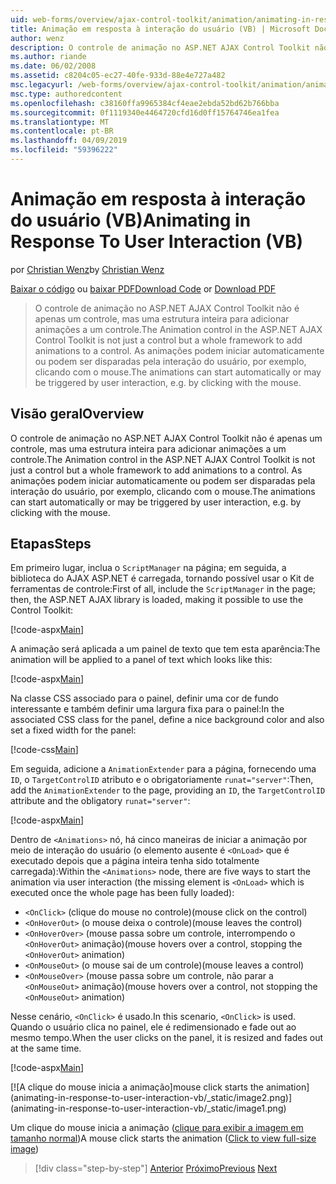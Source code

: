 ```yaml
---
uid: web-forms/overview/ajax-control-toolkit/animation/animating-in-response-to-user-interaction-vb
title: Animação em resposta à interação do usuário (VB) | Microsoft Docs
author: wenz
description: O controle de animação no ASP.NET AJAX Control Toolkit não é apenas um controle, mas uma estrutura inteira para adicionar animações a um controle. As animações podem estrelas...
ms.author: riande
ms.date: 06/02/2008
ms.assetid: c8204c05-ec27-40fe-933d-88e4e727a482
msc.legacyurl: /web-forms/overview/ajax-control-toolkit/animation/animating-in-response-to-user-interaction-vb
msc.type: authoredcontent
ms.openlocfilehash: c38160ffa9965384cf4eae2ebda52bd62b766bba
ms.sourcegitcommit: 0f1119340e4464720cfd16d0ff15764746ea1fea
ms.translationtype: MT
ms.contentlocale: pt-BR
ms.lasthandoff: 04/09/2019
ms.locfileid: "59396222"
---
```

# <a name="animating-in-response-to-user-interaction-vb"></a><span data-ttu-id="6c6c7-104">Animação em resposta à interação do usuário (VB)</span><span class="sxs-lookup"><span data-stu-id="6c6c7-104">Animating in Response To User Interaction (VB)</span></span>

<span data-ttu-id="6c6c7-105">por [Christian Wenz](https://github.com/wenz)</span><span class="sxs-lookup"><span data-stu-id="6c6c7-105">by [Christian Wenz](https://github.com/wenz)</span></span>

<span data-ttu-id="6c6c7-106">[Baixar o código](http://download.microsoft.com/download/f/9/a/f9a26acd-8df4-4484-8a18-199e4598f411/Animation6.vb.zip) ou [baixar PDF](http://download.microsoft.com/download/6/7/1/6718d452-ff89-4d3f-a90e-c74ec2d636a3/animation6VB.pdf)</span><span class="sxs-lookup"><span data-stu-id="6c6c7-106">[Download Code](http://download.microsoft.com/download/f/9/a/f9a26acd-8df4-4484-8a18-199e4598f411/Animation6.vb.zip) or [Download PDF](http://download.microsoft.com/download/6/7/1/6718d452-ff89-4d3f-a90e-c74ec2d636a3/animation6VB.pdf)</span></span>

> <span data-ttu-id="6c6c7-107">O controle de animação no ASP.NET AJAX Control Toolkit não é apenas um controle, mas uma estrutura inteira para adicionar animações a um controle.</span><span class="sxs-lookup"><span data-stu-id="6c6c7-107">The Animation control in the ASP.NET AJAX Control Toolkit is not just a control but a whole framework to add animations to a control.</span></span> <span data-ttu-id="6c6c7-108">As animações podem iniciar automaticamente ou podem ser disparadas pela interação do usuário, por exemplo, clicando com o mouse.</span><span class="sxs-lookup"><span data-stu-id="6c6c7-108">The animations can start automatically or may be triggered by user interaction, e.g. by clicking with the mouse.</span></span>


## <a name="overview"></a><span data-ttu-id="6c6c7-109">Visão geral</span><span class="sxs-lookup"><span data-stu-id="6c6c7-109">Overview</span></span>

<span data-ttu-id="6c6c7-110">O controle de animação no ASP.NET AJAX Control Toolkit não é apenas um controle, mas uma estrutura inteira para adicionar animações a um controle.</span><span class="sxs-lookup"><span data-stu-id="6c6c7-110">The Animation control in the ASP.NET AJAX Control Toolkit is not just a control but a whole framework to add animations to a control.</span></span> <span data-ttu-id="6c6c7-111">As animações podem iniciar automaticamente ou podem ser disparadas pela interação do usuário, por exemplo, clicando com o mouse.</span><span class="sxs-lookup"><span data-stu-id="6c6c7-111">The animations can start automatically or may be triggered by user interaction, e.g. by clicking with the mouse.</span></span>

## <a name="steps"></a><span data-ttu-id="6c6c7-112">Etapas</span><span class="sxs-lookup"><span data-stu-id="6c6c7-112">Steps</span></span>

<span data-ttu-id="6c6c7-113">Em primeiro lugar, inclua o `ScriptManager` na página; em seguida, a biblioteca do AJAX ASP.NET é carregada, tornando possível usar o Kit de ferramentas de controle:</span><span class="sxs-lookup"><span data-stu-id="6c6c7-113">First of all, include the `ScriptManager` in the page; then, the ASP.NET AJAX library is loaded, making it possible to use the Control Toolkit:</span></span>

[!code-aspx[Main](animating-in-response-to-user-interaction-vb/samples/sample1.aspx)]

<span data-ttu-id="6c6c7-114">A animação será aplicada a um painel de texto que tem esta aparência:</span><span class="sxs-lookup"><span data-stu-id="6c6c7-114">The animation will be applied to a panel of text which looks like this:</span></span>

[!code-aspx[Main](animating-in-response-to-user-interaction-vb/samples/sample2.aspx)]

<span data-ttu-id="6c6c7-115">Na classe CSS associado para o painel, definir uma cor de fundo interessante e também definir uma largura fixa para o painel:</span><span class="sxs-lookup"><span data-stu-id="6c6c7-115">In the associated CSS class for the panel, define a nice background color and also set a fixed width for the panel:</span></span>

[!code-css[Main](animating-in-response-to-user-interaction-vb/samples/sample3.css)]

<span data-ttu-id="6c6c7-116">Em seguida, adicione a `AnimationExtender` para a página, fornecendo uma `ID`, o `TargetControlID` atributo e o obrigatoriamente `runat="server"`:</span><span class="sxs-lookup"><span data-stu-id="6c6c7-116">Then, add the `AnimationExtender` to the page, providing an `ID`, the `TargetControlID` attribute and the obligatory `runat="server"`:</span></span>

[!code-aspx[Main](animating-in-response-to-user-interaction-vb/samples/sample4.aspx)]

<span data-ttu-id="6c6c7-117">Dentro de `<Animations>` nó, há cinco maneiras de iniciar a animação por meio de interação do usuário (o elemento ausente é `<OnLoad>` que é executado depois que a página inteira tenha sido totalmente carregada):</span><span class="sxs-lookup"><span data-stu-id="6c6c7-117">Within the `<Animations>` node, there are five ways to start the animation via user interaction (the missing element is `<OnLoad>` which is executed once the whole page has been fully loaded):</span></span>

- `<OnClick>` <span data-ttu-id="6c6c7-118">(clique do mouse no controle)</span><span class="sxs-lookup"><span data-stu-id="6c6c7-118">(mouse click on the control)</span></span>
- `<OnHoverOut>` <span data-ttu-id="6c6c7-119">(o mouse deixa o controle)</span><span class="sxs-lookup"><span data-stu-id="6c6c7-119">(mouse leaves the control)</span></span>
- `<OnHoverOver>` <span data-ttu-id="6c6c7-120">(mouse passa sobre um controle, interrompendo o `<OnHoverOut>` animação)</span><span class="sxs-lookup"><span data-stu-id="6c6c7-120">(mouse hovers over a control, stopping the `<OnHoverOut>` animation)</span></span>
- `<OnMouseOut>` <span data-ttu-id="6c6c7-121">(o mouse sai de um controle)</span><span class="sxs-lookup"><span data-stu-id="6c6c7-121">(mouse leaves a control)</span></span>
- `<OnMouseOver>` <span data-ttu-id="6c6c7-122">(mouse passa sobre um controle, não parar a `<OnMouseOut>` animação)</span><span class="sxs-lookup"><span data-stu-id="6c6c7-122">(mouse hovers over a control, not stopping the `<OnMouseOut>` animation)</span></span>

<span data-ttu-id="6c6c7-123">Nesse cenário, `<OnClick>` é usado.</span><span class="sxs-lookup"><span data-stu-id="6c6c7-123">In this scenario, `<OnClick>` is used.</span></span> <span data-ttu-id="6c6c7-124">Quando o usuário clica no painel, ele é redimensionado e fade out ao mesmo tempo.</span><span class="sxs-lookup"><span data-stu-id="6c6c7-124">When the user clicks on the panel, it is resized and fades out at the same time.</span></span>

[!code-aspx[Main](animating-in-response-to-user-interaction-vb/samples/sample5.aspx)]


[![A <span data-ttu-id="6c6c7-125">clique do mouse inicia a animação]</span><span class="sxs-lookup"><span data-stu-id="6c6c7-125">mouse click starts the animation]</span></span>(animating-in-response-to-user-interaction-vb/_static/image2.png)](animating-in-response-to-user-interaction-vb/_static/image1.png)

<span data-ttu-id="6c6c7-126">Um clique do mouse inicia a animação ([clique para exibir a imagem em tamanho normal](animating-in-response-to-user-interaction-vb/_static/image3.png))</span><span class="sxs-lookup"><span data-stu-id="6c6c7-126">A mouse click starts the animation ([Click to view full-size image](animating-in-response-to-user-interaction-vb/_static/image3.png))</span></span>

> [!div class="step-by-step"]
> <span data-ttu-id="6c6c7-127">[Anterior](picking-one-animation-out-of-a-list-vb.md)
> [Próximo](disabling-actions-during-animation-vb.md)</span><span class="sxs-lookup"><span data-stu-id="6c6c7-127">[Previous](picking-one-animation-out-of-a-list-vb.md)
[Next](disabling-actions-during-animation-vb.md)</span></span>
